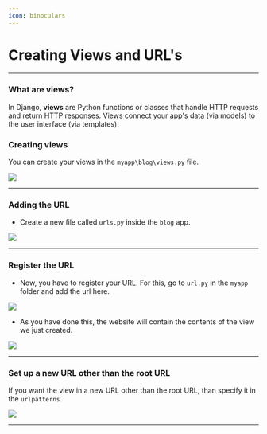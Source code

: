 ```yaml
---
icon: binoculars
---
```


# Creating Views and URL's

***

### What are views?

In Django, **views** are Python functions or classes that handle HTTP requests and return HTTP responses. Views connect your app's data (via models) to the user interface (via templates).

### Creating views

You can create your views in the `myapp\blog\views.py` file.

![](https://i.imgur.com/va0WNIX.png)

***

### Adding the URL

* Create a new file called `urls.py` inside the `blog` app.

![](https://i.imgur.com/6v7iZgt.png)

***

### Register the URL

* Now, you have to register your URL. For this, go to `url.py` in the `myapp` folder and add the url here.

![](https://i.imgur.com/54fiTpd.png)

* As you have done this, the website will contain the contents of the view we just created.

![](https://i.imgur.com/acY4scj.png)

***

### Set up a new URL other than the root URL

If you want the view in a new URL other than the root URL, than specify it in the `urlpatterns`.

![](https://i.imgur.com/EoC5qfF.png)

***
